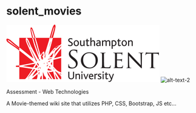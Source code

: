 # solent_movies
![alt-text-1](images/ssu-logo.svg) ![alt-text-2](https://i.ytimg.com/vi/HQDkXTlgY14/hqdefault.jpg)

Assessment - Web Technologies

A Movie-themed wiki site that utilizes PHP, CSS, Bootstrap, JS etc...

